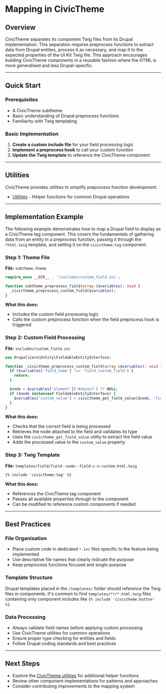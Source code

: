 # Mapping in CivicTheme

## Overview

CivicTheme separates its component Twig files from its Drupal implementation. This separation requires preprocess functions to extract data from Drupal entities, process it as necessary, and map it to the expected properties of the UI Kit Twig file. This approach encourages building CivicTheme components in a reusable fashion where the HTML is more generalised and less Drupal-specific.

***

## Quick Start

### Prerequisites

- A CivicTheme subtheme
- Basic understanding of Drupal preprocess functions
- Familiarity with Twig templating

### Basic Implementation

1. **Create a custom include file** for your field processing logic
2. **Implement a preprocess hook** to call your custom function
3. **Update the Twig template** to reference the CivicTheme component

***

## Utilities

CivicTheme provides utilities to simplify preprocess function development:

- [Utilities](https://github.com/civictheme/monorepo-Drupal/blob/develop/web/themes/contrib/civictheme/includes/utilities.inc) - Helper functions for common Drupal operations

***

## Implementation Example

The following example demonstrates how to map a Drupal field to display as a CivicTheme tag component. This covers the fundamentals of gathering data from an entity in a preprocess function, passing it through the `*html.twig` template, and setting it on the `civictheme:tag` component.

### Step 1: Theme File

**File:** `subtheme.theme`

```php
require_once __DIR__ . '/includes/custom_field.inc';

function subtheme_preprocess_field(array &$variables): void {
  _civictheme_preprocess_custom_field($variables);
}
```

**What this does:**
- Includes the custom field processing logic
- Calls the custom preprocess function when the field preprocess hook is triggered

### Step 2: Custom Field Processing

**File:** `includes/custom_field.inc`

```php
use Drupal\Core\Entity\FieldableEntityInterface;

function _civictheme_preprocess_custom_field(array &$variables): void {
  if ($variables['field_name'] !== 'field_custom_field') {
    return;
  }

  $node = $variables['element']['#object'] ?? NULL;
  if ($node instanceof FieldableEntityInterface) {
    $variables['custom_value'] = civictheme_get_field_value($node, 'field_c_n_custom', TRUE);
  }
}
```

**What this does:**
- Checks that the correct field is being processed
- Retrieves the node attached to the field and validates its type
- Uses the `civictheme_get_field_value` utility to extract the field value
- Adds the processed value to the `custom_value` property

### Step 3: Twig Template

**File:** `templates/field/field--node--field-c-n-custom.html.twig`

```twig
{% include 'civictheme:tag' %}
```

**What this does:**
- References the CivicTheme tag component
- Passes all available properties through to the component
- Can be modified to reference custom components if needed

***

## Best Practices

### File Organisation

- Place custom code in dedicated `*.inc` files specific to the feature being implemented
- Use descriptive file names that clearly indicate the purpose
- Keep preprocess functions focused and single-purpose

### Template Structure

Drupal templates placed in the `/templates/` folder should reference the Twig files in components. It's common to find `templates/**/*.html.twig` files containing only component includes like `{% include 'civictheme:button' %}`.

### Data Processing

- Always validate field names before applying custom processing
- Use CivicTheme utilities for common operations
- Ensure proper type checking for entities and fields
- Follow Drupal coding standards and best practices

***

## Next Steps

- Explore the [CivicTheme utilities](https://github.com/civictheme/monorepo-Drupal/blob/develop/web/themes/contrib/civictheme/includes/utilities.inc) for additional helper functions
- Review other component implementations for patterns and approaches
- Consider contributing improvements to the mapping system
